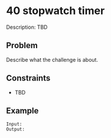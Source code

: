 # 40 stopwatch timer

Description: TBD

## Problem

Describe what the challenge is about.

## Constraints

- TBD

## Example

```
Input:
Output:
```
